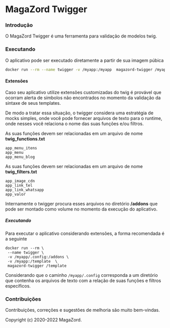 # MagaZord Twigger

### Introdução

O MagaZord Twigger é uma ferramenta para validação de modelos twig.

### Executando

O aplicativo pode ser executado diretamente a partir de sua imagem púbica

```bash
docker run --rm --name twigger -v /myapp:/myapp  magazord-twigger /myapp/template.html.twig
```

#### Extensões

Caso seu aplicativo utilize extensões customizadas do twig é provável que ocorram alerta de símbolos não encontrados
no momento da validação da sintaxe de seus templates.

De modo a tratar essa situação, o twigger considera uma estratégia de mocks simples, onde você pode fornecer arquivos
de texto para o runtime, onde nesses você relaciona o nome das suas funções e/ou filtros.

As suas funções devem ser relacionadas em um arquivo de nome **twig_functions.txt**

```text
app_menu_itens
app_menu
app_menu_blog
```

As suas funções devem ser relacionadas em um arquivo de nome **twig_filters.txt**

```text
app_image_cdn
app_link_tel
app_link_whatsapp
app_valor
```

Internamente o twigger procura esses arquivos no diretório **/addons** que pode ser montado como volume no momento da 
execução do aplicativo.

##### Executando

Para executar o aplicativo considerando extensões, a forma recomendada é a seguinte  

 ```
 docker run --rm \
  --name twigger \
  -v /myapp/.config:/addons \
  -v /myapp:/template  \
  magazord-twigger /template
 ```

Considerando que o caminho `/myapp/.config` corresponda a um diretório que contenha os arquivos de texto com a relação
de suas funções e filtros específicos.

### Contribuições

Contribuições, correções e sugestões de melhoria são muito bem-vindas.

Copyright (c) 2020-2022 MagaZord.